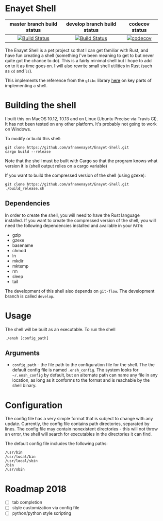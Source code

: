 # Enayet Shell
| master branch build status | develop branch build status | codecov status |
|:-:|:-:|:-:|
| [![Build Status](https://travis-ci.org/afnanenayet/Enayet-Shell.svg?branch=master)](https://travis-ci.org/afnanenayet/Enayet-Shell) | [![Build Status](https://travis-ci.org/afnanenayet/Enayet-Shell.svg?branch=develop)](https://travis-ci.org/afnanenayet/Enayet-Shell) | [![codecov](https://codecov.io/gh/afnanenayet/Enayet-Shell/branch/master/graph/badge.svg)](https://codecov.io/gh/afnanenayet/Enayet-Shell) |

The Enayet Shell is a pet project so that I can get familiar with Rust, and
have fun creating a shell (something I've been meaning to get to but never
quite got the chance to do). This is a fairly minimal shell but I hope to
add on to it as time goes on. I will also rewrite small shell utilities
in Rust (such as `cd` and `ls`).

This implements the reference from the `glibc` library
[here](https://www.gnu.org/software/libc/manual/html_node/Implementing-a-Shell.html)
on key parts of implementing a shell.

# Building the shell

I built this on MacOS 10.12, 10.13 and on Linux (Ubuntu Precise via Travis CI).
It has not been tested on any other platform. It's probably not going to work
on Windows.

To modify or build this shell:

    git clone https://github.com/afnanenayet/Enayet-Shell.git
    cargo build --release

Note that the shell must be built with Cargo so that the program knows what
version it is (shell output relies on a cargo variable)

If you want to build the compressed version of the shell (using gzexe):

    git clone https://github.com/afnanenayet/Enayet-Shell.git
    ./build_release.sh

## Dependencies

In order to create the shell, you will need to have the Rust language installed.
If you want to create the compressed version of the shell, you will need the
following dependencies installed and available in your `PATH`:

- gzip
- gzexe
- basename
- chmod
- ln
- mkdir
- mktemp
- rm
- sleep
- tail

The development of this shell also depends on `git-flow`. The development branch
is called `develop`.

# Usage
The shell will be built as an executable. To run the shell

    ./ensh [config_path]

## Arguments
* `config_path` - the file path to the configuration file for the shell. The
the default config file is named `.ensh_config`. The system looks for
`~/.ensh_config` by default, but an alternate path can name any file in any
location, as long as it conforms to the format and is reachable by the shell
binary.

# Configuration
The config file has a very simple format that is subject to change with any
update. Currently, the config file contains path directories, separated by
lines. The config file may contain nonexistent directories - this will not
throw an error, the shell will search for executables in the directories it
can find.

The default config file includes the following paths:

    /usr/bin
    /usr/local/bin
    /usr/local/sbin
    /bin
    /usr/sbin

# Roadmap 2018
- [ ] tab completion
- [ ] style customization via config file
- [ ] python/python style scripting
